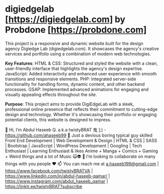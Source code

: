 # digiedgelab [https://digiedgelab.com] by Probdone [https://probdone.com]
This project is a responsive and dynamic website built for the design agency Digiedge Lab (digiedgelab.com). It showcases the agency's creative services and portfolio using a combination of modern web technologies.

**Key Features**:
HTML & CSS: Structured and styled the website with a clean, user-friendly interface that highlights the agency's design expertise.
JavaScript: Added interactivity and enhanced user experience with smooth transitions and responsive elements.
PHP: Integrated server-side functionality for handling forms, dynamic content, and other backend processes.
GSAP: Implemented advanced animations for engaging and visually appealing effects throughout the site.

**Purpose**:
This project aims to provide DigiEdgeLab with a sleek, professional online presence that reflects their commitment to cutting-edge design and technology. Whether it's showcasing their portfolio or engaging potential clients, this website is designed to impress.

👋 Hi, I’m Abdul Haseeb Q. a.k.a twistyBRAT 鬼 ];) - https://github.com/ahaseeb99
👀 Just a devious boring typical guy skilled Front End Development | Web Development & Design | HTML & CSS | SASS | Bootstrap | JavaScript | WordPress Development | Googling | Tech Enthusiast | Learning Enthusiast & likes Anime + Manga + Comics + Gaming + Weird things and a lot of Music 🙀👽
💞️ I’m looking to collaborate on many things with you people ❤
📫 You can reach me at a.haseeb199@gmail.com | https://www.facebook.com/twistyBRATVA | https://www.linkedin.com/in/abdul-haseeb-qamar/ | https://www.instagram.com/abdul_haseeb_qamar | https://linktr.ee/twistyBRAT?subscribe
